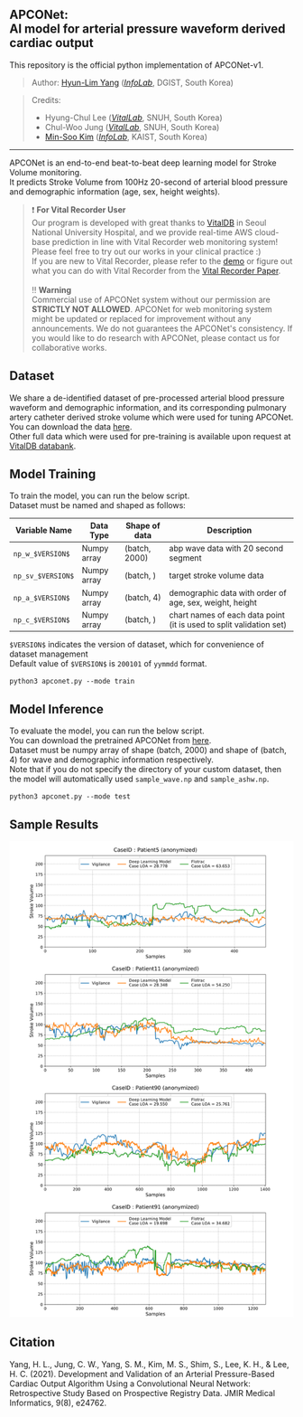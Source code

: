 APCONet: <br/> AI model for arterial pressure waveform derived cardiac output
----------------------------------------------------
This repository is the official python implementation of APCONet-v1.

> Author: [Hyun-Lim Yang](https://sites.google.com/view/hyunlim-yang) 
(*[InfoLab](http://infolab.kaist.ac.kr/)*, DGIST, South Korea) <br/>

> Credits: <br/>
> * Hyung-Chul Lee (*[VitalLab](https://vitaldb.net/)*, SNUH, South Korea)
> * Chul-Woo Jung (*[VitalLab](https://vitaldb.net/)*, SNUH, South Korea)
> * [Min-Soo Kim](http://infolab.kaist.ac.kr/members/Min-Soo%20Kim/) 
(*[InfoLab](http://infolab.kaist.ac.kr/)*, KAIST, South Korea)

---

APCONet is an end-to-end beat-to-beat deep learning model for Stroke Volume monitoring.<br/>
It predicts Stroke Volume from 100Hz 20-second of arterial blood pressure and demographic information (age, sex, height weights).<br/>

>:heavy_exclamation_mark: **For Vital Recorder User** <br>
> Our program is developed with great thanks to [VitalDB](https://vitaldb.net/) in Seoul National University Hospital, 
> and we provide real-time AWS cloud-base prediction in line with Vital Recorder web monitoring system!<br/>
> Please feel free to try out our works in your clinical practice :) <br/>
> If you are new to Vital Recorder, please refer to the [demo](https://vitaldb.net/web-monitoring/) 
> or figure out what you can do with Vital Recorder from the [Vital Recorder Paper](https://www.nature.com/articles/s41598-018-20062-4). 
> <br><br>
> :bangbang: **Warning**<br>
> Commercial use of APCONet system without our permission are **STRICTLY NOT ALLOWED**. 
> APCONet for web monitoring system might be updated or replaced for improvement without any announcements.
> We do not guarantees the APCONet's consistency.
> If you would like to do research with APCONet, please contact us for collaborative works.

## Dataset
We share a de-identified dataset of pre-processed arterial blood pressure waveform and demographic information, 
and its corresponding pulmonary artery catheter derived stroke volume which were used for tuning APCONet.<br/>
You can download the data [here](https://drive.google.com/drive/folders/10PXC6Izwosqz5gY_4XctWlHqS6hVTiz-?usp=sharing).<br/>
Other full data which were used for pre-training is available upon request at [VitalDB databank](https://vitaldb.net/data-bank/).<br/>

## Model Training
To train the model, you can run the below script. <br/>
Dataset must be named and shaped as follows: <br/>

Variable Name     | Data Type   | Shape of data | Description
------------------|-------------|---------------|------------
`np_w_$VERSION$`  | Numpy array | (batch, 2000) | abp wave data with 20 second segment
`np_sv_$VERSION$` | Numpy array | (batch, )     | target stroke volume data
`np_a_$VERSION$`  | Numpy array | (batch, 4)    | demographic data with order of age, sex, weight, height
`np_c_$VERSION$`  | Numpy array | (batch, )     | chart names of each data point (it is used to split validation set)

`$VERSION$` indicates the version of dataset, which for convenience of dataset management <br/>
Default value of `$VERSION$` is `200101` of `yymmdd` format. <br/>

```
python3 apconet.py --mode train
```


## Model Inference
To evaluate the model, you can run the below script. <br/>
You can download the pretrained APCONet from [here](). <br/>
Dataset must be numpy array of shape (batch, 2000) and shape of (batch, 4) for wave and demographic information respectively. <br/>
Note that if you do not specify the directory of your custom dataset, then the model will automatically used `sample_wave.np` and `sample_ashw.np`.<br/>

```
python3 apconet.py --mode test
```

## Sample Results
![](example_results.png)


## Citation
Yang, H. L., Jung, C. W., Yang, S. M., Kim, M. S., Shim, S., Lee, K. H., & Lee, H. C. (2021). Development and Validation of an Arterial Pressure-Based Cardiac Output Algorithm Using a Convolutional Neural Network: Retrospective Study Based on Prospective Registry Data. JMIR Medical Informatics, 9(8), e24762.
